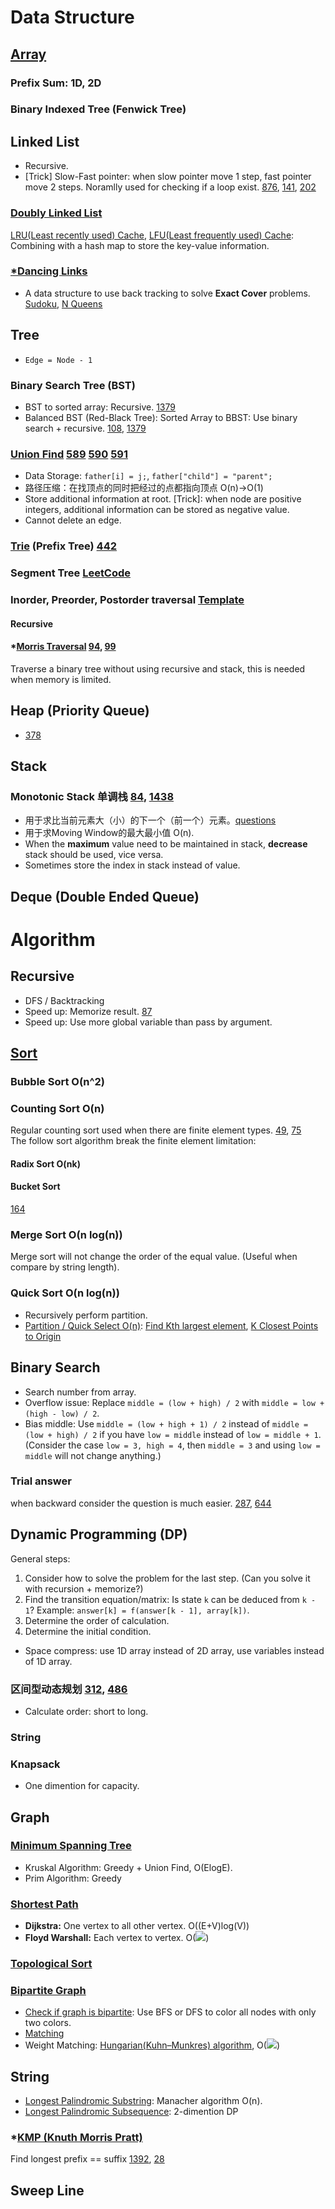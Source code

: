 # Data Structure
## [Array](array.h)
### Prefix Sum: 1D, 2D
### Binary Indexed Tree (Fenwick Tree)
## Linked List
- Recursive.
- [Trick] Slow-Fast pointer: when slow pointer move 1 step, fast pointer move 2 steps. Noramlly used for checking if a loop exist. [876](https://leetcode.com/problems/middle-of-the-linked-list/), [141](https://leetcode.com/problems/linked-list-cycle/), [202](https://leetcode.com/problems/happy-number/)
### [Doubly Linked List](doubly_linked_list.cpp)
[LRU(Least recently used) Cache](https://leetcode.com/problems/lru-cache/), [LFU(Least frequently used) Cache](https://leetcode.com/problems/lfu-cache/): Combining with a hash map to store the key-value information.
### [\*Dancing Links](dancing_links.cpp)
- A data structure to use back tracking to solve **Exact Cover** problems. [Sudoku](https://leetcode.com/problems/sudoku-solver/), [N Queens](https://leetcode.com/problems/n-queens/)
## Tree
- `Edge = Node - 1`
### Binary Search Tree (BST)
- BST to sorted array: Recursive. [1379](https://leetcode.com/problems/find-a-corresponding-node-of-a-binary-tree-in-a-clone-of-that-tree/)
- Balanced BST (Red-Black Tree): Sorted Array to BBST: Use binary search + recursive. [108](https://leetcode.com/problems/convert-sorted-array-to-binary-search-tree/), [1379](https://leetcode.com/problems/find-a-corresponding-node-of-a-binary-tree-in-a-clone-of-that-tree/)
### [Union Find](union_find.h) [589](https://www.lintcode.com/problem/connecting-graph/description) [590](https://www.lintcode.com/problem/connecting-graph-ii/description) [591](https://www.lintcode.com/problem/connecting-graph-iii/description)
- Data Storage: `father[i] = j;`, `father["child"] = "parent";`
- 路径压缩：在找顶点的同时把经过的点都指向顶点 O(n)->O(1)
- Store additional information at root. [Trick]: when node are positive integers, additional information can be stored as negative value.
- Cannot delete an edge.

### [Trie](trie.h) (Prefix Tree) [442](https://www.lintcode.com/problem/implement-trie-prefix-tree/)
### Segment Tree [LeetCode](https://leetcode.com/problemset/all/?topicSlugs=segment-tree)

### Inorder, Preorder, Postorder traversal [Template](tree.cpp)
#### Recursive
#### \*[Morris Traversal](https://www.cnblogs.com/AnnieKim/archive/2013/06/15/morristraversal.html)  [94](https://leetcode.com/problems/binary-tree-inorder-traversal/), [99](https://leetcode.com/problems/recover-binary-search-tree/)
Traverse a binary tree without using recursive and stack, this is needed when memory is limited.
## Heap (Priority Queue)
- [378](https://leetcode.com/problems/kth-smallest-element-in-a-sorted-matrix/)
## Stack
### Monotonic Stack 单调栈 [84](https://leetcode.com/problems/largest-rectangle-in-histogram/), [1438](https://leetcode.com/problems/longest-continuous-subarray-with-absolute-diff-less-than-or-equal-to-limit/)
- 用于求比当前元素大（小）的下一个（前一个）元素。[questions](https://blog.csdn.net/qq_17550379/article/details/86519771)
- 用于求Moving Window的最大最小值 O(n).
- When the **maximum** value need to be maintained in stack, **decrease** stack should be used, vice versa.
- Sometimes store the index in stack instead of value.
## Deque (Double Ended Queue)
# Algorithm
## Recursive
- DFS / Backtracking
- Speed up: Memorize result. [87](https://leetcode.com/problems/scramble-string/)
- Speed up: Use more global variable than pass by argument.
## [Sort](sort.cpp)
### Bubble Sort O(n^2)
### Counting Sort O(n)
Regular counting sort used when there are finite element types. [49](https://leetcode.com/problems/group-anagrams/), [75](https://leetcode.com/problems/sort-colors/)\
The follow sort algorithm break the finite element limitation:
#### Radix Sort O(nk)
#### Bucket Sort
[164](https://leetcode.com/problems/maximum-gap/)
### Merge Sort O(n log(n))
Merge sort will not change the order of the equal value. (Useful when compare by string length).
### Quick Sort O(n log(n))
- Recursively perform partition.
- [Partition / Quick Select O(n)](https://selfboot.cn/2016/09/01/lost_partition/): [Find Kth largest element](https://leetcode.com/problems/kth-largest-element-in-an-array/), [K Closest Points to Origin](https://leetcode.com/problems/k-closest-points-to-origin/)
    
## Binary Search
- Search number from array.
- Overflow issue: Replace `middle = (low + high) / 2` with `middle = low + (high - low) / 2`.
- Bias middle: Use `middle = (low + high + 1) / 2` instead of `middle = (low + high) / 2` if you have `low = middle` instead of `low = middle + 1`. (Consider the case `low = 3, high = 4`, then `middle = 3` and using `low = middle` will not change anything.)
### Trial answer
when backward consider the question is much easier. [287](https://leetcode.com/problems/find-the-duplicate-number/), [644](https://leetcode.com/problems/maximum-average-subarray-ii/)
## Dynamic Programming (DP)
General steps:
1. Consider how to solve the problem for the last step. (Can you solve it with recursion + memorize?)
2. Find the transition equation/matrix: Is state `k` can be deduced from `k - 1`? Example: `answer[k] = f(answer[k - 1], array[k])`.
3. Determine the order of calculation.
4. Determine the initial condition.
- Space compress: use 1D array instead of 2D array, use variables instead of 1D array.
### 区间型动态规划 [312](https://leetcode.com/problems/burst-balloons/), [486](https://leetcode.com/problems/predict-the-winner/)
- Calculate order: short to long.
### String
### Knapsack
- One dimention for capacity.
## Graph
### [Minimum Spanning Tree](graph_minimum_spanning_tree.h)
- Kruskal Algorithm: Greedy + Union Find, O(ElogE).
- Prim Algorithm: Greedy
### [Shortest Path](graph.cpp)
- **Dijkstra:** One vertex to all other vertex. O((E+V)log(V))
- **Floyd Warshall:** Each vertex to vertex. O(<img src="https://render.githubusercontent.com/render/math?math=V^3">)

### [Topological Sort](graph_topological_sort.cpp)
### [Bipartite Graph](graph_bipartite.h)
- [Check if graph is bipartite](https://leetcode.com/problems/is-graph-bipartite/): Use BFS or DFS to color all nodes with only two colors.
- [Matching](https://www.renfei.org/blog/bipartite-matching.html)
- Weight Matching: [Hungarian(Kuhn–Munkres) algorithm](https://en.wikipedia.org/wiki/Hungarian_algorithm), O(<img src="https://render.githubusercontent.com/render/math?math=n^3">)
## String
- [Longest Palindromic Substring](https://leetcode.com/problems/longest-palindromic-substring/): Manacher algorithm O(n).
- [Longest Palindromic Subsequence](https://leetcode.com/problems/longest-palindromic-subsequence/): 2-dimention DP
### \*[KMP (Knuth Morris Pratt)](https://blog.csdn.net/v_july_v/article/details/7041827) 
Find longest prefix == suffix [1392](https://leetcode.com/problems/longest-happy-prefix/), [28](https://leetcode.com/problems/implement-strstr/)
## Sweep Line
